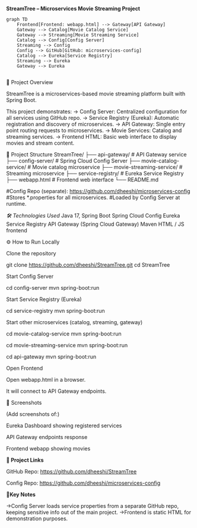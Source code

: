 **StreamTree – Microservices Movie Streaming Project**


```mermaid
graph TD
    Frontend[Frontend: webapp.html] --> Gateway[API Gateway]
    Gateway --> Catalog[Movie Catalog Service]
    Gateway --> Streaming[Movie Streaming Service]
    Catalog --> Config[Config Server]
    Streaming --> Config
    Config --> GitHub[GitHub: microservices-config]
    Catalog --> Eureka[Service Registry]
    Streaming --> Eureka
    Gateway --> Eureka


```


🚀 Project Overview

StreamTree is a microservices-based movie streaming platform built with Spring Boot.

This project demonstrates:
-> Config Server: Centralized configuration for all services using GitHub repo.
-> Service Registry (Eureka): Automatic registration and discovery of microservices.
-> API Gateway: Single entry point routing requests to microservices.
-> Movie Services: Catalog and streaming services.
-> Frontend HTML: Basic web interface to display movies and stream content.


📂 Project Structure
StreamTree/
├── api-gateway/                # API Gateway service
├── config-server/              # Spring Cloud Config Server
├── movie-catalog-service/      # Movie catalog microservice
├── movie-streaming-service/    # Streaming microservice
├── service-registry/           # Eureka Service Registry
├── webapp.html                 # Frontend web interface
└── README.md


#Config Repo (separate): https://github.com/dheeshi/microservices-config
#Stores *.properties for all microservices.
#Loaded by Config Server at runtime.

*🛠 Technologies Used*
Java 17, Spring Boot
Spring Cloud Config
Eureka Service Registry
API Gateway (Spring Cloud Gateway)
Maven
HTML / JS frontend

⚙ How to Run Locally

Clone the repository

git clone https://github.com/dheeshi/StreamTree.git
cd StreamTree


Start Config Server

cd config-server
mvn spring-boot:run


Start Service Registry (Eureka)

cd service-registry
mvn spring-boot:run


Start other microservices (catalog, streaming, gateway)

cd movie-catalog-service
mvn spring-boot:run

cd movie-streaming-service
mvn spring-boot:run

cd api-gateway
mvn spring-boot:run


Open Frontend

Open webapp.html in a browser.

It will connect to API Gateway endpoints.

📸 Screenshots

(Add screenshots of:)

Eureka Dashboard showing registered services

API Gateway endpoints response

Frontend webapp showing movies

**🔗 Project Links**

GitHub Repo: https://github.com/dheeshi/StreamTree

Config Repo: https://github.com/dheeshi/microservices-config

**📝Key Notes**

->Config Server loads service properties from a separate GitHub repo, keeping sensitive info out of the main project.
->Frontend is static HTML for demonstration purposes.



